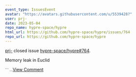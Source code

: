```yaml
---
event_type: IssuesEvent
avatar: "https://avatars.githubusercontent.com/u/5539428?"
user: prj-
date: 2023-05-04
repo_name: hypre-space/hypre
html_url: https://github.com/hypre-space/hypre/issues/764
repo_url: https://github.com/hypre-space/hypre
---
```


<a href='https://github.com/prj-' target='_blank'>prj-</a> closed issue <a href='https://github.com/hypre-space/hypre/issues/764' target='_blank'>hypre-space/hypre#764</a>.

<p>Memory leak in Euclid</p><small>```...</small><a href='https://github.com/hypre-space/hypre/issues/764' target='_blank'>View Comment</a>
